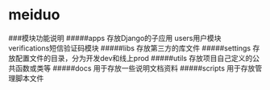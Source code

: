 # meiduo
###模块功能说明
#####apps 存放Django的子应用
    users用户模块
    verifications短信验证码模块
#####libs 存放第三方的库文件
#####settings 存放配置文件的目录，分为开发dev和线上prod
#####utils 存放项目自己定义的公共函数或类等
#####docs 用于存放一些说明文档资料
#####scripts 用于存放管理脚本文件